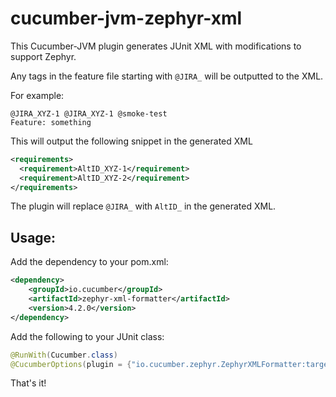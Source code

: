 # cucumber-jvm-zephyr-xml

This Cucumber-JVM plugin generates JUnit XML with modifications to support Zephyr.

Any tags in the feature file starting with `@JIRA_` will be outputted to the XML.

For example:

```gherkin
@JIRA_XYZ-1 @JIRA_XYZ-1 @smoke-test
Feature: something
```

This will output the following snippet in the generated XML

```xml
<requirements>
  <requirement>AltID_XYZ-1</requirement>
  <requirement>AltID_XYZ-2</requirement>
</requirements>
```

The plugin will replace `@JIRA_` with `AltID_` in the generated XML.
  
## Usage:

Add the dependency to your pom.xml:

```xml
<dependency>
    <groupId>io.cucumber</groupId>
    <artifactId>zephyr-xml-formatter</artifactId>
    <version>4.2.0</version>
</dependency>
```

Add the following to your JUnit class:

```java
@RunWith(Cucumber.class)
@CucumberOptions(plugin = {"io.cucumber.zephyr.ZephyrXMLFormatter:target/zephyr.xml"})
```

That's it!

